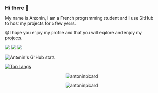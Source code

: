 ### Hi there 👋
My name is Antonin, I am a French programming student and I use GitHub to host my projects for a few years.

😁I hope you enjoy my profile and that you will explore and enjoy my projects.


![](https://komarev.com/ghpvc/?username=antoninpicard&style=for-the-badge)  [![](https://img.shields.io/badge/my_repos_portfolio-EFE7CE?style=for-the-badge)](https://github.com/antoninpicard/Portfolio)  [![](https://img.shields.io/badge/my_CodeWars_Profile-b1361e?style=for-the-badge)](https://www.codewars.com/users/AntoninSIO)

![Antonin's GitHub stats](https://github-readme-stats.vercel.app/api?username=antoninpicard&hide=contribs,prs)

[![Top Langs](https://github-readme-stats.vercel.app/api/top-langs/?username=antoninpicard&layout=compact)](https://github.com/antoninpicard/github-readme-stats)

<p align="center"><img src="https://github-readme-stats.vercel.app/api/top-langs?username=antoninpicard&show_icons=true&locale=en&layout=compact" alt="antoninpicard" /></p>

<p align="center"><img src="https://github-readme-stats.vercel.app/api?username=antoninpicard&show_icons=true&locale=en" alt="antoninpicard" /></p>
